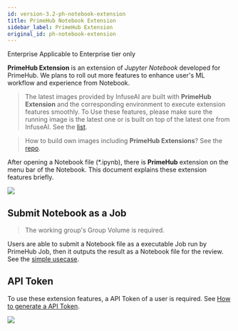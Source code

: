 ```yaml
---
id: version-3.2-ph-notebook-extension
title: PrimeHub Notebook Extension
sidebar_label: PrimeHub Extension
original_id: ph-notebook-extension
---
```


<div class="ee-only tooltip">Enterprise
  <span class="tooltiptext">Applicable to Enterprise tier only</span>
</div>

**PrimeHub Extension** is an extension of *Jupyter Notebook* developed for PrimeHub. We plans to roll out more features to enhance user's ML workflow and experience from Notebook.

>The latest images provided by InfuseAI are built with **PrimeHub Extension** and the corresponding environment to execute extension features smoothly. To Use these features, please make sure the running image is the latest one or is built on top of the latest one from InfuseAI. See the [list](guide_manual/images-list).

> How to build own images including **PrimeHub Extensions**? See the [repo](https://github.com/InfuseAI/primehub-job/tree/master/jupyterlab_primehub).

After opening a Notebook file (*.ipynb), there is **PrimeHub** extension on the menu bar of the Notebook. This document explains these extension features briefly.

![](assets/ph-extension-menu.png)

## Submit Notebook as a Job

>The working group's Group Volume is required.

Users are able to submit a Notebook file as a executable Job run by PrimeHub Job, then it outputs the result as a Notebook file for the review. See the [simple usecase](notebook-as-job).

## API Token

To use these extension features, a API Token of a user is required. See [How to generate a API Token](tasks/api-token).

![](assets/ph-extension-token.png)

